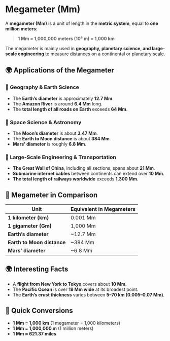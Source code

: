 # Megameter (Mm)

A **megameter (Mm)** is a unit of length in the **metric system**, equal to **one million meters**:

> **1 Mm = 1,000,000 meters (10⁶ m) = 1,000 km**

The megameter is mainly used in **geography, planetary science, and large-scale engineering** to measure distances on a continental or planetary scale.

## 🌍 Applications of the Megameter

### **🔹 Geography & Earth Science**
- The **Earth’s diameter** is approximately **12.7 Mm**.
- The **Amazon River** is around **6.4 Mm** long.
- The **total length of all roads on Earth** exceeds **64 Mm**.

### **🔹 Space Science & Astronomy**
- The **Moon’s diameter** is about **3.47 Mm**.
- The **Earth to Moon distance** is about **384 Mm**.
- **Mars' diameter** is roughly **6.8 Mm**.

### **🔹 Large-Scale Engineering & Transportation**
- **The Great Wall of China**, including all sections, spans about **21 Mm**.
- **Submarine internet cables** between continents can extend over **10 Mm**.
- **The total length of railways worldwide** exceeds **1,300 Mm**.

## 📏 Megameter in Comparison

| Unit | Equivalent in Megameters |
|------|--------------------------|
| **1 kilometer (km)** | 0.001 Mm |
| **1 gigameter (Gm)** | 1,000 Mm |
| **Earth’s diameter** | ~12.7 Mm |
| **Earth to Moon distance** | ~384 Mm |
| **Mars’ diameter** | ~6.8 Mm |

## 🌍 Interesting Facts
- A **flight from New York to Tokyo** covers about **10 Mm**.
- The **Pacific Ocean** is over **19 Mm wide** at its broadest point.
- The **Earth’s crust thickness** varies between **5–70 km (0.005–0.07 Mm)**.

## 🔄 Quick Conversions
- **1 Mm = 1,000 km** (1 megameter = 1,000 kilometers)
- **1 Mm = 1,000,000 m** (1 million meters)
- **1 Mm ≈ 621.37 miles**
